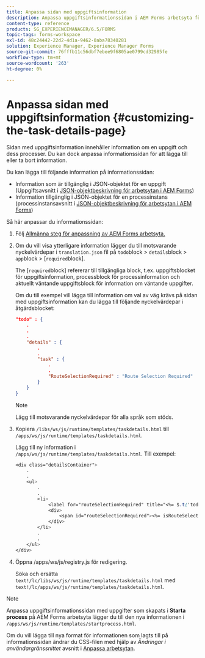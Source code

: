 ```yaml
---
title: Anpassa sidan med uppgiftsinformation
description: Anpassa uppgiftsinformationssidan i AEM Forms arbetsyta för att ändra standardinformationen som visas för en uppgift.
content-type: reference
products: SG_EXPERIENCEMANAGER/6.5/FORMS
topic-tags: forms-workspace
exl-id: 48c24442-22d2-4d1a-9462-0aba78340281
solution: Experience Manager, Experience Manager Forms
source-git-commit: 76fffb11c56dbf7ebee9f6805ae0799cd32985fe
workflow-type: tm+mt
source-wordcount: '263'
ht-degree: 0%

---
```


# Anpassa sidan med uppgiftsinformation {#customizing-the-task-details-page}

Sidan med uppgiftsinformation innehåller information om en uppgift och dess processer. Du kan dock anpassa informationssidan för att lägga till eller ta bort information.

Du kan lägga till följande information på informationssidan:

* Information som är tillgänglig i JSON-objektet för en uppgift (Uppgiftsavsnitt i [JSON-objektbeskrivning för arbetsytan i AEM Forms](/help/forms/using/html-workspace-json-object-description.md))
* Information tillgänglig i JSON-objektet för en processinstans (processinstansavsnitt i [JSON-objektbeskrivning för arbetsytan i AEM Forms](/help/forms/using/html-workspace-json-object-description.md))

Så här anpassar du informationssidan:

1. Följ [Allmänna steg för anpassning av AEM Forms arbetsyta.](/help/forms/using/generic-steps-html-workspace-customization.md)
1. Om du vill visa ytterligare information lägger du till motsvarande nyckelvärdepar i `translation.json` fil på `todo`block > `details`block > `app`block > [`required`block].

   The [`required`block] refererar till tillgängliga block, t.ex. uppgiftsblocket för uppgiftsinformation, processblock för processinformation och aktuellt väntande uppgiftsblock för information om väntande uppgifter.

   Om du till exempel vill lägga till information om val av väg krävs på sidan med uppgiftsinformation kan du lägga till följande nyckelvärdepar i åtgärdsblocket:

   ```json
   "todo" : {
       .
       .
       .
       "details" : {
           .
           .
           "task" : {
               .
               .
               "RouteSelectionRequired" : "Route Selection Required"
           }
       }
   }
   ```

   >[!NOTE]
   >
   >Lägg till motsvarande nyckelvärdepar för alla språk som stöds.

1. Kopiera `/libs/ws/js/runtime/templates/taskdetails.html` till `/apps/ws/js/runtime/templates/taskdetails.html`.

   Lägg till ny information i `/apps/ws/js/runtime/templates/taskdetails.html`. Till exempel:

   ```css
   <div class="detailsContainer">
       .
       .
       <ul>
           .
           .
           <li>
               <label for="routeSelectionRequired" title="<%= $.t('todo.details.task.RouteSelectionRequired')%>"><%= $.t('todo.details.task.RouteSelectionRequired')%></label>
               <div>
                   <span id="routeSelectionRequired"><%= isRouteSelectionRequired != null ? isRouteSelectionRequired : ''%></span>
               </div>
           </li>
           .
           .
       </ul>
   </div>
   ```

1. Öppna /apps/ws/js/registry.js för redigering.

   Söka och ersätta `text!/lc/libs/ws/js/runtime/templates/taskdetails.html` med `text!/lc/apps/ws/js/runtime/templates/taskdetails.html`.

>[!NOTE]
>
>Anpassa uppgiftsinformationssidan med uppgifter som skapats i **Starta process** på AEM Forms arbetsyta lägger du till den nya informationen i `/apps/ws/js/runtime/templates/startprocess.html`.
>
>Om du vill lägga till nya format för informationen som lagts till på informationssidan ändrar du CSS-filen med hjälp av *Ändringar i användargränssnittet* avsnitt i [Anpassa arbetsytan](changing-locale-user-interface.md).
